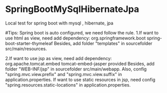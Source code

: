 # SpringBootMySqlHibernateJpa
Local test for spring boot with mysql , hibernate, jpa

#Tips:
Spring boot is auto configured, we need follow the rule.
1.If want to use html as view, need add dependency:
        <dependency>
            <groupId>org.springframework.boot</groupId>
            <artifactId>spring-boot-starter-thymeleaf</artifactId>
        </dependency>
   Besides, add folder "templates" in sourcefolder src/main/resources.
   
2.If want to use jsp as view, need add dependency:
        <dependency>
    		    <groupId>org.apache.tomcat.embed</groupId>
    		    <artifactId>tomcat-embed-jasper</artifactId>
    		    <scope>provided</scope>
		    </dependency>
  Besides, add folder "WEB-INF/jsp" in sourcefolder src/main/webapp.
  Also, config "spring.mvc.view.prefix" and "spring.mvc.view.suffix" in application.properties.
  If want to use static resources in jsp, need config "spring.resources.static-locations" in application.properties.
